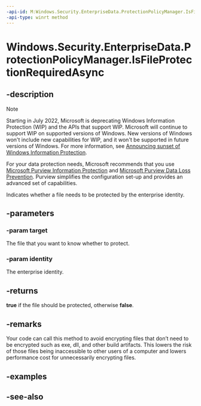 ```yaml
---
-api-id: M:Windows.Security.EnterpriseData.ProtectionPolicyManager.IsFileProtectionRequiredAsync(Windows.Storage.IStorageItem,System.String)
-api-type: winrt method
---
```


<!-- Method syntax
public Windows.Foundation.IAsyncOperation<bool> IsFileProtectionRequiredAsync(Windows.Storage.IStorageItem target, System.String identity)
-->

# Windows.Security.EnterpriseData.ProtectionPolicyManager.IsFileProtectionRequiredAsync

## -description

> [!NOTE]
> Starting in July 2022, Microsoft is deprecating Windows Information Protection (WIP) and the APIs that support WIP. Microsoft will continue to support WIP on supported versions of Windows. New versions of Windows won't include new capabilities for WIP, and it won't be supported in future versions of Windows. For more information, see [Announcing sunset of Windows Information Protection](https://techcommunity.microsoft.com/t5/windows-it-pro-blog/announcing-the-sunset-of-windows-information-protection-wip/ba-p/3579282).
>
> For your data protection needs, Microsoft recommends that you use [Microsoft Purview Information Protection](/microsoft-365/compliance/information-protection) and [Microsoft Purview Data Loss Prevention](/microsoft-365/compliance/dlp-learn-about-dlp). Purview simplifies the configuration set-up and provides an advanced set of capabilities.

Indicates whether a file needs to be protected by the enterprise identity.

## -parameters

### -param target

The file that you want to know whether to protect.

### -param identity

The enterprise identity.

## -returns

**true** if the file should be protected, otherwise **false**.

## -remarks

Your code can call this method to avoid encrypting files that don’t need to be encrypted such as exe, dll, and other build artifacts. This lowers the risk of those files being inaccessible to other users of a computer and lowers performance cost for unnecessarily encrypting files.

## -examples

## -see-also
